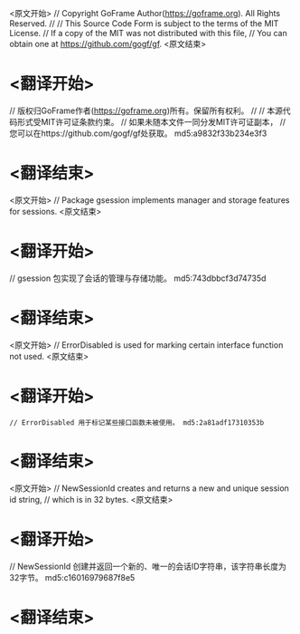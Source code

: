 
<原文开始>
// Copyright GoFrame Author(https://goframe.org). All Rights Reserved.
//
// This Source Code Form is subject to the terms of the MIT License.
// If a copy of the MIT was not distributed with this file,
// You can obtain one at https://github.com/gogf/gf.
<原文结束>

# <翻译开始>
// 版权归GoFrame作者(https://goframe.org)所有。保留所有权利。
//
// 本源代码形式受MIT许可证条款约束。
// 如果未随本文件一同分发MIT许可证副本，
// 您可以在https://github.com/gogf/gf处获取。 md5:a9832f33b234e3f3
# <翻译结束>


<原文开始>
// Package gsession implements manager and storage features for sessions.
<原文结束>

# <翻译开始>
// gsession 包实现了会话的管理与存储功能。 md5:743dbbcf3d74735d
# <翻译结束>


<原文开始>
// ErrorDisabled is used for marking certain interface function not used.
<原文结束>

# <翻译开始>
	// ErrorDisabled 用于标记某些接口函数未被使用。 md5:2a81adf17310353b
# <翻译结束>


<原文开始>
// NewSessionId creates and returns a new and unique session id string,
// which is in 32 bytes.
<原文结束>

# <翻译开始>
// NewSessionId 创建并返回一个新的、唯一的会话ID字符串，该字符串长度为32字节。 md5:c16016979687f8e5
# <翻译结束>

